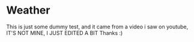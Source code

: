 # Weather
This is just some dummy test, and it came from a video i saw on youtube, IT'S NOT MINE, I JUST EDITED A BIT Thanks :)
